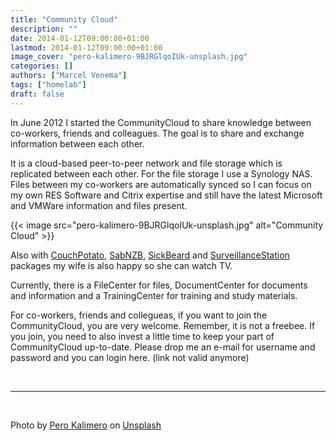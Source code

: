 ```yaml
---
title: "Community Cloud"
description: ""
date: 2014-01-12T09:00:00+01:00
lastmod: 2014-01-12T09:00:00+01:00
image_cover: "pero-kalimero-9BJRGlqoIUk-unsplash.jpg"
categories: []
authors: ["Marcel Venema"] 
tags: ["homelab"]
draft: false
---
```


In June 2012 I started the CommunityCloud to share knowledge between co-workers, friends and colleagues. The goal is to share and exchange information between each other.

It is a cloud-based peer-to-peer network and file storage which is replicated between each other. For the file storage I use a Synology NAS. Files between my co-workers are automatically synced so I can focus on my own RES Software and Citrix expertise and still have the latest Microsoft and VMWare information and files present.

{{< image src="pero-kalimero-9BJRGlqoIUk-unsplash.jpg" alt="Community Cloud" >}}

Also with [CouchPotato](https://couchpota.to/), [SabNZB](http://sabnzbd.org/), [SickBeard](http://sickbeard.com/) and [SurveillanceStation](http://www.synology.com/en-global/dsm/index) packages my wife is also happy so she can watch TV.


Currently, there is a FileCenter for files, DocumentCenter for documents and information and a TrainingCenter for training and study materials.

For co-workers, friends and collegueas, if you want to join the CommunityCloud, you are very welcome. Remember, it is not a freebee. If you join, you need to also invest a little time to keep your part of CommunityCloud up-to-date. Please drop me an e-mail for username and password and you can login here. (link not valid anymore)

&nbsp;  

---
&nbsp; 

Photo by <a href="https://unsplash.com/@pericakalimerica?utm_content=creditCopyText&utm_medium=referral&utm_source=unsplash">Pero Kalimero</a> on <a href="https://unsplash.com/photos/nimbus-clouds-and-blue-calm-sky-9BJRGlqoIUk?utm_content=creditCopyText&utm_medium=referral&utm_source=unsplash">Unsplash</a>

&nbsp;  

